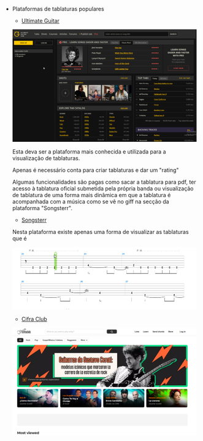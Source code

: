 - Plataformas de tablaturas populares
  - [Ultimate Guitar](https://www.ultimate-guitar.com)

  ![ultimateguitar](/utils/ultimateguitar.png)

  Esta deva ser a plataforma mais conhecida e utilizada para a visualização de tablaturas.
  
  Apenas é necessário conta para criar tablaturas e dar um "rating"
  
  Algumas funcionalidades são pagas como sacar a tablatura para pdf, ter acesso à tablatura oficial submetida pela própria banda ou visualização de tablatura de uma forma mais dinâmica em que a tablatura é acompanhada com a música como se vê no giff na secção da plataforma "Songsterr".

  - [Songsterr](https://www.songsterr.com)
 
   Nesta plataforma existe apenas uma forma de visualizar as tablaturas que é
   
   ![songsterr](/utils/songsterr.gif)
  
  - [Cifra Club](https://www.cifraclub.com.br)
  
  ![cifraclub](/utils/cifraclub.png)
